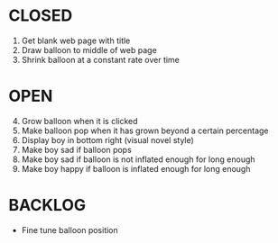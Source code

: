 # CLOSED

1. Get blank web page with title
2. Draw balloon to middle of web page
3. Shrink balloon at a constant rate over time

# OPEN

4. Grow balloon when it is clicked
5. Make balloon pop when it has grown beyond a certain percentage
6. Display boy in bottom right (visual novel style)
7. Make boy sad if balloon pops
8. Make boy sad if balloon is not inflated enough for long enough
9. Make boy happy if balloon is inflated enough for long enough

# BACKLOG

- Fine tune balloon position